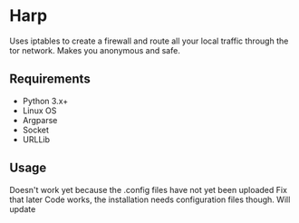 # Harp
Uses iptables to create a firewall and route all your local traffic through the tor network. Makes you anonymous and safe.

## Requirements
* Python 3.x+
* Linux OS
* Argparse
* Socket
* URLLib

## Usage
Doesn't work yet because the .config files have not yet been uploaded
Fix that later
Code works, the installation needs configuration files though. Will update
